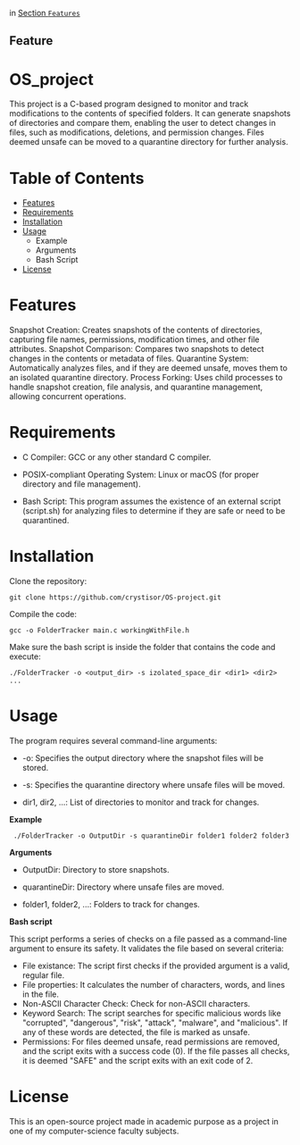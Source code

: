 in [Section `Features`](#feature)

## Feature


# OS_project


This project is a C-based program designed to monitor and track modifications to the contents of specified folders. It can generate snapshots of directories and compare them, enabling the user to detect changes in files, such as modifications, deletions, and permission changes. Files deemed unsafe can be moved to a quarantine directory for further analysis.

# Table of Contents
- [Features](#features)
- [Requirements](#requirements)
- [Installation](#installation)
- [Usage](#usage)
  - Example
  - Arguments
  - Bash Script
- [License](#license)

# Features
Snapshot Creation: Creates snapshots of the contents of directories, capturing file names, permissions, modification times, and other file attributes.
Snapshot Comparison: Compares two snapshots to detect changes in the contents or metadata of files.
Quarantine System: Automatically analyzes files, and if they are deemed unsafe, moves them to an isolated quarantine directory.
Process Forking: Uses child processes to handle snapshot creation, file analysis, and quarantine management, allowing concurrent operations.

# Requirements
* C Compiler: GCC or any other standard C compiler.

* POSIX-compliant Operating System: Linux or macOS (for proper directory and file management).

* Bash Script: This program assumes the existence of an external script (script.sh) for analyzing files to determine if they are safe or need to be quarantined.

# Installation
Clone the repository:

    git clone https://github.com/crystisor/OS-project.git
Compile the code:

    gcc -o FolderTracker main.c workingWithFile.h
Make sure the bash script is inside the folder that contains the code and execute:

    ./FolderTracker -o <output_dir> -s izolated_space_dir <dir1> <dir2> ...


# Usage
The program requires several command-line arguments:

* -o: Specifies the output directory where the snapshot files will be stored.

* -s: Specifies the quarantine directory where unsafe files will be moved.

* dir1, dir2, ...: List of directories to monitor and track for changes.

**Example**

     ./FolderTracker -o OutputDir -s quarantineDir folder1 folder2 folder3

**Arguments**

* OutputDir: Directory to store snapshots.

* quarantineDir: Directory where unsafe files are moved.

* folder1, folder2, ...: Folders to track for changes.

**Bash script**

This script performs a series of checks on a file passed as a command-line argument to ensure its safety. It validates the file based on several criteria:
* File existance: 
    The script first checks if the provided argument is a valid, regular file.
* File properties: 
    It calculates the number of characters, words, and lines in the file.
* Non-ASCII Character Check:
    Check for non-ASCII characters.
* Keyword Search: 
    The script searches for specific malicious words like "corrupted", "dangerous", "risk", "attack", "malware", and "malicious". If any of these words are detected, the file is marked as unsafe.
* Permissions: 
    For files deemed unsafe, read permissions are removed, and the script exits with a success code (0). If the file passes all checks, it is deemed "SAFE" and the script exits with an exit code of 2.


# License
This is an open-source project made in academic purpose as a project in one of my computer-science faculty subjects.
